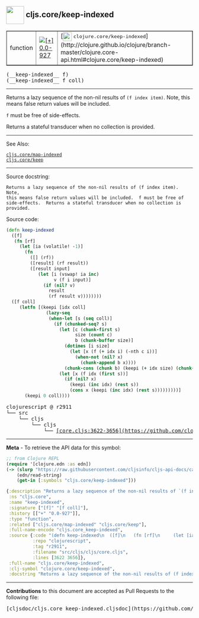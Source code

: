 ## <img width="48px" valign="middle" src="http://i.imgur.com/Hi20huC.png"> cljs.core/keep-indexed

 <table border="1">
<tr>

<td>function</td>
<td><a href="https://github.com/cljsinfo/cljs-api-docs/tree/0.0-927"><img valign="middle" alt="[+] 0.0-927" src="https://img.shields.io/badge/+-0.0--927-lightgrey.svg"></a> </td>
<td>
[<img height="24px" valign="middle" src="http://i.imgur.com/1GjPKvB.png"> <samp>clojure.core/keep-indexed</samp>](http://clojure.github.io/clojure/branch-master/clojure.core-api.html#clojure.core/keep-indexed)
</td>
</tr>
</table>

 <samp>
(__keep-indexed__ f)<br>
</samp>
 <samp>
(__keep-indexed__ f coll)<br>
</samp>

---

Returns a lazy sequence of the non-nil results of `(f index item)`. Note, this
means false return values will be included.

`f` must be free of side-effects.

Returns a stateful transducer when no collection is provided.

---


See Also:

[`cljs.core/map-indexed`](cljs.core_map-indexed.md)<br>
[`cljs.core/keep`](cljs.core_keep.md)<br>

---

Source docstring:

```
Returns a lazy sequence of the non-nil results of (f index item). Note,
this means false return values will be included.  f must be free of
side-effects.  Returns a stateful transducer when no collection is
provided.
```

Source code:

```clj
(defn keep-indexed
  ([f]
   (fn [rf]
     (let [ia (volatile! -1)]
       (fn
         ([] (rf))
         ([result] (rf result))
         ([result input]
            (let [i (vswap! ia inc)
                  v (f i input)]
              (if (nil? v)
                result
                (rf result v))))))))
  ([f coll]
     (letfn [(keepi [idx coll]
               (lazy-seq
                (when-let [s (seq coll)]
                  (if (chunked-seq? s)
                    (let [c (chunk-first s)
                          size (count c)
                          b (chunk-buffer size)]
                      (dotimes [i size]
                        (let [x (f (+ idx i) (-nth c i))]
                          (when-not (nil? x)
                            (chunk-append b x))))
                      (chunk-cons (chunk b) (keepi (+ idx size) (chunk-rest s))))
                    (let [x (f idx (first s))]
                      (if (nil? x)
                        (keepi (inc idx) (rest s))
                        (cons x (keepi (inc idx) (rest s)))))))))]
       (keepi 0 coll))))
```

 <pre>
clojurescript @ r2911
└── src
    └── cljs
        └── cljs
            └── <ins>[core.cljs:3622-3656](https://github.com/clojure/clojurescript/blob/r2911/src/cljs/cljs/core.cljs#L3622-L3656)</ins>
</pre>


---

__Meta__ - To retrieve the API data for this symbol:

```clj
;; from Clojure REPL
(require '[clojure.edn :as edn])
(-> (slurp "https://raw.githubusercontent.com/cljsinfo/cljs-api-docs/catalog/cljs-api.edn")
    (edn/read-string)
    (get-in [:symbols "cljs.core/keep-indexed"]))
```

```clj
{:description "Returns a lazy sequence of the non-nil results of `(f index item)`. Note, this\nmeans false return values will be included.\n\n`f` must be free of side-effects.\n\nReturns a stateful transducer when no collection is provided.",
 :ns "cljs.core",
 :name "keep-indexed",
 :signature ["[f]" "[f coll]"],
 :history [["+" "0.0-927"]],
 :type "function",
 :related ["cljs.core/map-indexed" "cljs.core/keep"],
 :full-name-encode "cljs.core_keep-indexed",
 :source {:code "(defn keep-indexed\n  ([f]\n   (fn [rf]\n     (let [ia (volatile! -1)]\n       (fn\n         ([] (rf))\n         ([result] (rf result))\n         ([result input]\n            (let [i (vswap! ia inc)\n                  v (f i input)]\n              (if (nil? v)\n                result\n                (rf result v))))))))\n  ([f coll]\n     (letfn [(keepi [idx coll]\n               (lazy-seq\n                (when-let [s (seq coll)]\n                  (if (chunked-seq? s)\n                    (let [c (chunk-first s)\n                          size (count c)\n                          b (chunk-buffer size)]\n                      (dotimes [i size]\n                        (let [x (f (+ idx i) (-nth c i))]\n                          (when-not (nil? x)\n                            (chunk-append b x))))\n                      (chunk-cons (chunk b) (keepi (+ idx size) (chunk-rest s))))\n                    (let [x (f idx (first s))]\n                      (if (nil? x)\n                        (keepi (inc idx) (rest s))\n                        (cons x (keepi (inc idx) (rest s)))))))))]\n       (keepi 0 coll))))",
          :repo "clojurescript",
          :tag "r2911",
          :filename "src/cljs/cljs/core.cljs",
          :lines [3622 3656]},
 :full-name "cljs.core/keep-indexed",
 :clj-symbol "clojure.core/keep-indexed",
 :docstring "Returns a lazy sequence of the non-nil results of (f index item). Note,\nthis means false return values will be included.  f must be free of\nside-effects.  Returns a stateful transducer when no collection is\nprovided."}

```

---

__Contributions__ to this document are accepted as Pull Requests to the following file:

 <pre>
[cljsdoc/cljs.core_keep-indexed.cljsdoc](https://github.com/cljsinfo/cljs-api-docs/blob/master/cljsdoc/cljs.core_keep-indexed.cljsdoc)
</pre>


